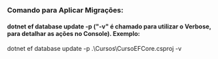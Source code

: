 

### Comando para Aplicar Migrações:

#### dotnet ef database update -p <caminho do projeto> ("-v" é chamado para utilizar o Verbose, para detalhar as ações no Console). Exemplo:

dotnet ef database update -p .\Cursos\CursoEFCore.csproj -v